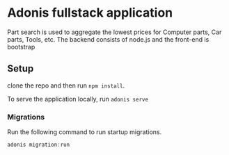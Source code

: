 # Adonis fullstack application

Part search is used to aggregate the lowest prices for Computer parts, Car parts, Tools, etc.
The backend consists of node.js and the front-end is bootstrap

## Setup

clone the repo and then run `npm install`.

To serve the application locally, run `adonis serve`


### Migrations

Run the following command to run startup migrations.

```js
adonis migration:run
```
